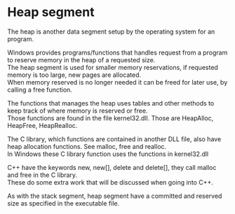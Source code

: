 # Heap segment
The heap is another data segment setup by the operating system for an program. 

Windows provides programs/functions that handles request from a program to reserve memory in the heap of a requested size. <br>
The heap segment is used for smaller memory reservations, if requested memory is too large, new pages are allocated. <br>
When memory reserved is no longer needed it can be freed for later use, by calling a free function.

The functions that manages the heap uses tables and other methods to keep track of where memory is reserved or free. <br>
Those functions are found in the file kernel32.dll. Those are HeapAlloc, HeapFree, HeapRealloc. <br>

The C library, which functions are contained in another DLL file, also have heap allocation functions. See malloc, free and realloc.<br>
In Windows these C library function uses the functions in kernel32.dll

C++ have the keywords new, new[], delete and delete[], they call malloc and free in the C library. <br>
These do some extra work that will be discussed when going into C++.

As with the stack segment, heap segment have a committed and reserved size as specified in the executable file.
